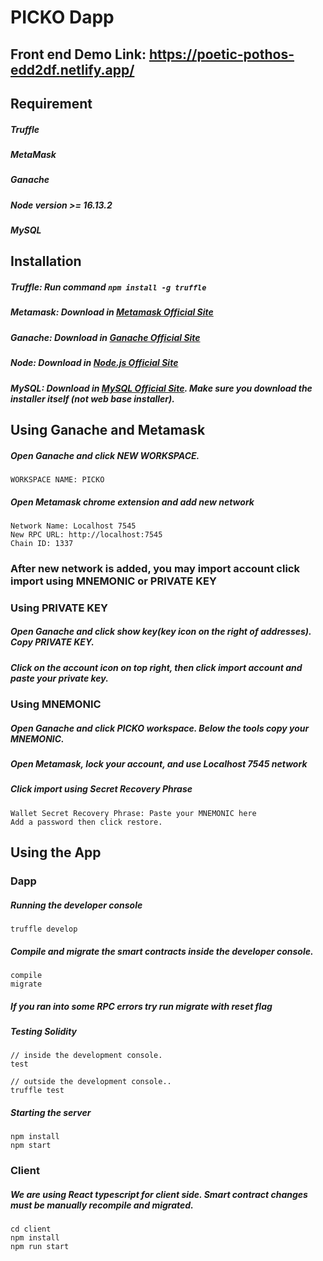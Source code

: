 # PICKO Dapp
## Front end Demo Link: https://poetic-pothos-edd2df.netlify.app/

## Requirement
##### Truffle
##### MetaMask
##### Ganache
##### Node version >= 16.13.2
##### MySQL

## Installation
##### Truffle: Run command ```npm install -g truffle```
##### Metamask: Download in [Metamask Official Site](https://metamask.io/download/)
##### Ganache: Download in [Ganache Official Site](https://trufflesuite.com/ganache/)
##### Node: Download in [Node.js Official Site](https://nodejs.org/en/)
##### MySQL: Download in [MySQL Official Site](https://dev.mysql.com/downloads/windows/installer/8.0.html). Make sure you download the installer itself (not web base installer).

## Using Ganache and Metamask
##### Open Ganache and click NEW WORKSPACE.
    WORKSPACE NAME: PICKO
##### Open Metamask chrome extension and add new network
    Network Name: Localhost 7545
    New RPC URL: http://localhost:7545
    Chain ID: 1337
### After new network is added, you may import account click import using MNEMONIC or PRIVATE KEY
### Using PRIVATE KEY
##### Open Ganache and click show key(key icon on the right of addresses). Copy PRIVATE KEY.
##### Click on the account icon on top right, then click import account and paste your private key.
### Using MNEMONIC
##### Open Ganache and click PICKO workspace. Below the tools copy your MNEMONIC.
##### Open Metamask, lock your account, and use Localhost 7545 network
##### Click import using Secret Recovery Phrase 
    Wallet Secret Recovery Phrase: Paste your MNEMONIC here
    Add a password then click restore.


## Using the App
### Dapp
##### Running the developer console
    truffle develop
##### Compile and migrate the smart contracts inside the developer console.
    compile
    migrate

##### If you ran into some RPC errors try  run migrate with reset flag
##### Testing Solidity
    // inside the development console.
    test

    // outside the development console..
    truffle test

##### Starting the server
    npm install
    npm start
### Client
##### We are using React typescript for client side. Smart contract changes must be manually recompile and migrated.
    cd client
    npm install
    npm run start


